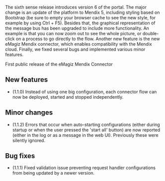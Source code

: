 The sixth sense release introduces version 6 of the portal.
The major change is an update of the platform to Mendix 5, including styling based on Bootstrap (be sure to empty your browser cache to see the new style, for example by using Ctrl + F5).
Besides that, the graphical representation of the message bus has been upgraded to include more functionality. An example is that you can now zoom out to see the whole picture, or double-click on a process to go directly to the flow.
Another new feature is the new eMagiz Mendix connector, which enables compatibility with the Mendix cloud.
Finally, we fixed several bugs and implemented various minor features.

First public release of the eMagiz Mendix Connector
## New features
- (1.1.0) Instead of using one big configuration, each connector flow can now be deployed, started and stopped independently.
## Minor changes
- (1.1.2) Errors that occur when auto-starting configurations (either during startup or when the user pressed the 'start all' button) are now reported (either in the log or as a message in the web UI). Previously these were silently ignored.
## Bug fixes
- (1.1.1) Fixed validation issue preventing request handler configurations from being updated by a newer version.
